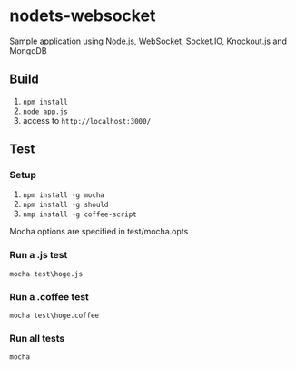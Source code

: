 nodets-websocket
================

Sample application using Node.js, WebSocket, Socket.IO, Knockout.js and MongoDB

## Build

1. ``npm install``
2. ``node app.js``
3. access to ``http://localhost:3000/``

## Test

### Setup

1. ``npm install -g mocha``
2. ``npm install -g should``
3. ``nmp install -g coffee-script``

Mocha options are specified in test/mocha.opts

### Run a .js test

```
mocha test\hoge.js
```

### Run a .coffee test

```
mocha test\hoge.coffee
```

### Run all tests

```
mocha
```